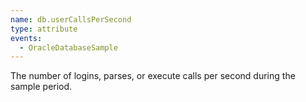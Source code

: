 ```yaml
---
name: db.userCallsPerSecond
type: attribute
events:
  - OracleDatabaseSample
---
```


The number of logins, parses, or execute calls per second during the sample period.